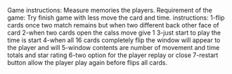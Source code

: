 Game instructions:
Measure memories the players.
Requirement of the game:
Try finish game with less move the card and time.
instructions:
1-flip cards once two match remains but when two different back other face of card
2-when two cards open the calss move give 1 
3-just start to play the time is start 
4-when all 16 cards completely flip the window will appear to the player and will 
5-window contents are number of movement and time totals and star rating
6-two option for the player replay or close
7-restart button allow the player play again before flips all cards.
